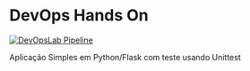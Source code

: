 # DevOps Hands On
[![DevOpsLab Pipeline](https://github.com/hamseshenrique/devopslab/actions/workflows/pipeline.yml/badge.svg)](https://github.com/hamseshenrique/devopslab/actions/workflows/pipeline.yml)

Aplicação Simples em Python/Flask com teste usando Unittest

